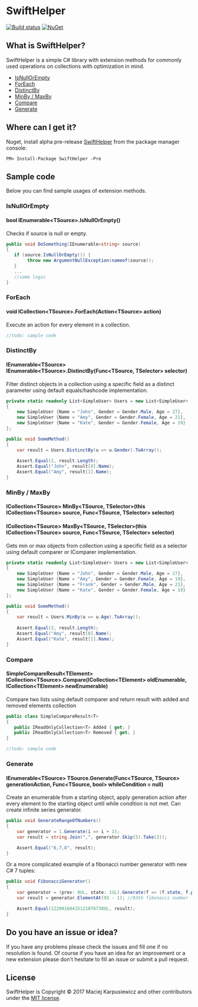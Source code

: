 # SwiftHelper

[![Build status](https://ci.appveyor.com/api/projects/status/43g27kognqaqmbgr?svg=true)](https://ci.appveyor.com/project/mkarpusiewicz/swifthelper)
[![NuGet](https://img.shields.io/nuget/v/SwiftHelper.svg)](https://www.nuget.org/packages/SwiftHelper/)

## What is SwiftHelper?
SwiftHelper is a simple C# library with extension methods for commonly used operations on collections with optimization in mind.

- [IsNullOrEmpty](#isnullorempty)
- [ForEach](#foreach)
- [DistinctBy](#distinctby)
- [MinBy / MaxBy](#minby--maxby)
- [Compare](#compare)
- [Generate](#generate)

## Where can I get it?

Nuget, install alpha pre-release [SwiftHelper](https://www.nuget.org/packages/SwiftHelper/) from the package manager console:

```
PM> Install-Package SwiftHelper -Pre
```

## Sample code
Below you can find sample usages of extension methods.
### IsNullOrEmpty
#### bool IEnumerable\<TSource\>.IsNullOrEmpty()
Checks if source is null or empty.
```csharp
public void DoSomething(IEnumerable<string> source)
{
   if (source.IsNullOrEmpty()) {
        throw new ArgumentNullException(nameof(source));
   }
   ...
   //some logic
}
```

### ForEach
#### void ICollection\<TSource\>.ForEach(Action\<TSource\> action)
Execute an action for every element in a collection.
```csharp
//todo: sample code
```

### DistinctBy
#### IEnumerable\<TSource\> IEnumerable\<TSource\>.DistinctBy(Func\<TSource, TSelector\> selector)
Filter distinct objects in a collection using a specific field as a distinct parameter using default equals/hashcode implementation.
```csharp
private static readonly List<SimpleUser> Users = new List<SimpleUser>
{
    new SimpleUser {Name = "John", Gender = Gender.Male, Age = 27},
    new SimpleUser {Name = "Amy", Gender = Gender.Female, Age = 21},
    new SimpleUser {Name = "Kate", Gender = Gender.Female, Age = 19}
};

public void SomeMethod()
{
    var result = Users.DistinctBy(u => u.Gender).ToArray();
    
    Assert.Equal(2, result.Length);
    Assert.Equal("John", result[0].Name);
    Assert.Equal("Amy", result[1].Name);
}
```

### MinBy / MaxBy
#### ICollection\<TSource\> MinBy\<TSource, TSelector\>(this ICollection\<TSource\> source, Func\<TSource, TSelector\> selector)
#### ICollection\<TSource\> MaxBy\<TSource, TSelector\>(this ICollection\<TSource\> source, Func\<TSource, TSelector\> selector)
Gets min or max objects from collection using a specific field as a selector using default comparer or IComparer implementation.
```csharp
private static readonly List<SimpleUser> Users = new List<SimpleUser>
{
    new SimpleUser {Name = "John", Gender = Gender.Male, Age = 27},
    new SimpleUser {Name = "Amy", Gender = Gender.Female, Age = 19},
    new SimpleUser {Name = "Frank", Gender = Gender.Male, Age = 21},
    new SimpleUser {Name = "Kate", Gender = Gender.Female, Age = 19}
};

public void SomeMethod()
{
    var result = Users.MinBy(u => u.Age).ToArray();
    
    Assert.Equal(2, result.Length);
    Assert.Equal("Amy", result[0].Name);
    Assert.Equal("Kate", result[1].Name);
}
```

### Compare
#### SimpleCompareResult\<TElement\> ICollection\<TSource\>.Compare(ICollection\<TElement\> oldEnumerable, ICollection\<TElement\> newEnumerable)
Compare two lists using default comparer and return result with added and removed elements collection
```csharp
public class SimpleCompareResult<T>
{
   public IReadOnlyCollection<T> Added { get; }
   public IReadOnlyCollection<T> Removed { get; }
}

//todo: sample code
```

### Generate
#### IEnumerable\<TSource\> TSource.Generate(Func\<TSource, TSource\> generationAction, Func\<TSource, bool\> whileCondition = null)
Create an enumerable from a starting object, apply generation action after every element to the starting object until while condition is not met. Can create infinite series generator.
```csharp
public void GenerateRangeOfNumbers()
{
    var generator = 1.Generate(i => i + 1);
    var result = string.Join(",", generator.Skip(5).Take(3));

    Assert.Equal("6,7,8", result);
}
```
Or a more complicated example of a fibonacci number generator with new C# 7 tuples:
```csharp
public void FibonacciGenerator()
{
    var generator = (prev: 0UL, state: 1UL).Generate(f => (f.state, f.prev + f.state)).Select(f => f.state);
    var result = generator.ElementAt(93 - 1); //93th fibonacci number

    Assert.Equal(12200160415121876738UL, result);
}
```

## Do you have an issue or idea?

If you have any problems please check the issues and fill one if no resolution is found.
Of course if you have an idea for an improvement or a new extension please don't hesitate to fill an issue or submit a pull request.

## License

SwiftHelper is Copyright &copy; 2017 Maciej Karpusiewicz and other contributors under the [MIT license](LICENSE).
